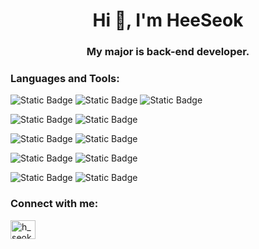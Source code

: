 <h1 align="center">Hi 👋, I'm HeeSeok</h1>
<h3 align="center">My major is back-end developer.</h3>

<h3 align="left">Languages and Tools:</h3>

![Static Badge](https://img.shields.io/badge/JAVA-orange?style=for-the-badge&logo=JAVA)
![Static Badge](https://img.shields.io/badge/JAVASCRIPT-black?style=for-the-badge&logo=JAVASCRIPT)
![Static Badge](https://img.shields.io/badge/JQUERY-blue?style=for-the-badge&logo=jquery)


![Static Badge](https://img.shields.io/badge/HTML5-%23E34F26?style=for-the-badge&logo=html5&logoColor=white)
![Static Badge](https://img.shields.io/badge/CSS-%231572B6?style=for-the-badge&logo=css3&logoColor=white)


![Static Badge](https://img.shields.io/badge/SPRINGBOOT-green?style=for-the-badge&logo=springboot)
![Static Badge](https://img.shields.io/badge/THYMELEAF-%20darkgreen?style=for-the-badge&logo=thymeleaf)


![Static Badge](https://img.shields.io/badge/ORACLE-%23F80000?style=for-the-badge&logo=oracle&logoColor=white)
![Static Badge](https://img.shields.io/badge/MYSQL-%234479A1?style=for-the-badge&logo=mysql&logoColor=white)


![Static Badge](https://img.shields.io/badge/GIT-%23F05032?style=for-the-badge&logo=git&logoColor=white)
![Static Badge](https://img.shields.io/badge/GITHUB-%23181717?style=for-the-badge&logo=github&logoColor=white)

<h3 align="left">Connect with me:</h3>
<p align="left">
<a href="https://instagram.com/h_seok__o3o" target="blank"><img align="center" src="https://raw.githubusercontent.com/rahuldkjain/github-profile-readme-generator/master/src/images/icons/Social/instagram.svg" alt="h_seok__o3o" height="30" width="40" /></a>
</p>


